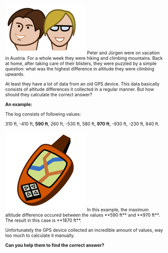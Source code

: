 
<img src="riddles/subsetsum/peter_and_juergen.svg" class="float-left" />
Peter and Jürgen were on vacation in Austria. For a whole week
they were hiking and climbing mountains. Back at home, after 
taking care of their blisters, they were puzzled by a simple 
question: what was the highest difference in altitude they were 
climbing upwards.

At least they have a lot of data from an old GPS device. This 
data basically consists of altitude differences it collected 
in a regular manner. But how should they calculate the correct 
answer?

**An example:**

The log consists of following values: 

310 ft, -410 ft, **590 ft**, 260 ft, -530 ft, 580 ft, **970 ft**, -930 ft, -230 ft, 840 ft. 

<img src="riddles/subsetsum/gps.svg" class="float-right" />
In this example, the maximum altitude difference occured between the values **590 ft** and **970 ft**. The result in this case is **1870 ft**.

Unfortunately the GPS device collected an incredible amount of values, way too much to calculate it manually.

**Can you help them to find the correct answer?**



